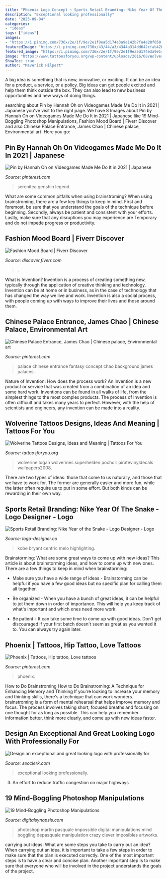 ```yaml
---
title: "Phoenix Logo Concept ~ Sports Retail Branding: Nike Year Of The Snake"
description: "Exceptional looking professionally"
date: "2023-09-04"
categories:
- "ideas"
tags: ["ideas"]
images:
- "https://i.pinimg.com/736x/2e/1f/9e/2e1f9ea5d174e3a9e142b7fa4e28f050.jpg"
featuredImage: "https://i.pinimg.com/736x/43/44/a3/4344a314dd642cfab428e40cf40dd218--beautiful-body-beautiful-tattoos.jpg"
featured_image: "https://i.pinimg.com/736x/2e/1f/9e/2e1f9ea5d174e3a9e142b7fa4e28f050.jpg"
image: "https://www.tattoosforyou.org/wp-content/uploads/2016/08/Wolverine-Tattoo-Drawing.jpg"
ShowToc: true
author: "Maverick Hilpert"
---
```



A big idea is something that is new, innovative, or exciting. It can be an idea for a product, a service, or a policy. Big ideas can get people excited and help them think outside the box. They can also lead to new business opportunities and new ways of doing things.

	

		
searching about Pin by Hannah Oh on Videogames Made Me Do It in 2021 | Japanese you've visit to the right page. We have 8 Images about Pin by Hannah Oh on Videogames Made Me Do It in 2021 | Japanese like 19 Mind-Boggling Photoshop Manipulations, Fashion Mood Board | Fiverr Discover and also Chinese Palace Entrance, James Chao | Chinese palace, Environmental art. Here you go:
		
    
## Pin By Hannah Oh On Videogames Made Me Do It In 2021 | Japanese

<img loading=lazy src="https://i.pinimg.com/736x/2e/1f/9e/2e1f9ea5d174e3a9e142b7fa4e28f050.jpg" onerror="this.onerror=null;this.src='https://tse2.mm.bing.net/th?id=OIP.umKV_xkeawznu1HoE4ZiZgHaEK&amp;pid=15.1';" alt="Pin by Hannah Oh on Videogames Made Me Do It in 2021 | Japanese">

_Source: pinterest.com_

>serenitea genshin legend. 

	

What are some common pitfalls when using brainstroming?
When using brainstroming, there are a few key things to keep in mind. First and foremost, be sure that you understand the goals of the technique before beginning. Secondly, always be patient and consistent with your efforts. Lastly, make sure that any disruptions you may experience are Temporary and do not impede progress or productivity.

    
## Fashion Mood Board | Fiverr Discover

<img loading=lazy src="https://discover.fiverr.com/wp-content/uploads/create-a-fashion-collection-for-your-brand-768x512.jpg" onerror="this.onerror=null;this.src='https://tse4.mm.bing.net/th?id=OIP.S3VRIIBZhqs1jVhQfnReVwHaE8&amp;pid=15.1';" alt="Fashion Mood Board | Fiverr Discover">

_Source: discover.fiverr.com_

>. 

	

What is Invention?
Invention is a process of creating something new, typically through the application of creative thinking and technology. Invention can be at home or in business, as in the case of technology that has changed the way we live and work. Invention is also a social process, with people coming up with ways to improve their lives and those around them.

    
## Chinese Palace Entrance, James Chao | Chinese Palace, Environmental Art

<img loading=lazy src="https://i.pinimg.com/736x/32/3b/47/323b47f16d9451cec0575329e330c45b--palaces-entrance.jpg" onerror="this.onerror=null;this.src='https://tse4.mm.bing.net/th?id=OIP.15dqh3cv-ucyzYJqbl2zSAHaFR&amp;pid=15.1';" alt="Chinese Palace Entrance, James Chao | Chinese palace, Environmental art">

_Source: pinterest.com_

>palace chinese entrance fantasy concept chao background james palaces. 

	

Nature of Invention: How does the process work?
An invention is a new product or service that was created from a combination of an idea and some hard work. Inventions can be found in all walks of life, from the simplest things to the most complex products. The process of Invention is often difficult and takes many years to perfect. However, with the help of scientists and engineers, any invention can be made into a reality.

    
## Wolverine Tattoos Designs, Ideas And Meaning | Tattoos For You

<img loading=lazy src="https://www.tattoosforyou.org/wp-content/uploads/2016/08/Wolverine-Tattoo-Drawing.jpg" onerror="this.onerror=null;this.src='https://tse1.mm.bing.net/th?id=OIP.KwqmWC0aBV9MDET-bE7pQQHaKp&amp;pid=15.1';" alt="Wolverine Tattoos Designs, Ideas and Meaning | Tattoos For You">

_Source: tattoosforyou.org_

>wolverine logan wolverines superhelden pochoir piratevinyldecals wallpapers2008. 

	

There are two types of ideas: those that come to us naturally, and those that we have to work for. The former are generally easier and more fun, while the latter often require us to put in some effort. But both kinds can be rewarding in their own way.

    
## Sports Retail Branding: Nike Year Of The Snake - Logo Designer - Logo

<img loading=lazy src="https://www.logo-designer.co/wp-content/uploads/2013/06/NIKE-year-of-the-snake-China-logo-design-branding-identity-graphics-2.jpg" onerror="this.onerror=null;this.src='https://tse1.mm.bing.net/th?id=OIP.--mJtE-qKjjH5GLi1LwywgHaKb&amp;pid=15.1';" alt="Sports Retail Branding: Nike Year of the Snake - Logo Designer - Logo">

_Source: logo-designer.co_

>kobe bryant centric melo highlighting. 

	

Brainstorming: What are some great ways to come up with new ideas?
This article is about brainstorming ideas, and how to come up with new ones. There are a few things to keep in mind when brainstorming: 
- Make sure you have a wide range of ideas - Brainstorming can be helpful if you have a few good ideas but no specific plan for calling them all together. 

- Be organized - When you have a bunch of great ideas, it can be helpful to jot them down in order of importance. This will help you keep track of what's important and which ones need more work. 

- Be patient - It can take some time to come up with good ideas. Don't get discouraged if your first batch doesn't seem as great as you wanted it to. You can always try again later.

    
## Phoenix | Tattoos, Hip Tattoo, Love Tattoos

<img loading=lazy src="https://i.pinimg.com/736x/43/44/a3/4344a314dd642cfab428e40cf40dd218--beautiful-body-beautiful-tattoos.jpg" onerror="this.onerror=null;this.src='https://tse4.mm.bing.net/th?id=OIP.OOk01w3Wz1JIer2ty4zAKQDIEs&amp;pid=15.1';" alt="Phoenix | Tattoos, Hip tattoo, Love tattoos">

_Source: pinterest.com_

>phoenix. 

	

How to Do Brainstroming
How to Do Brainstroming: A Technique for Enhancing Memory and Thinking
If you're looking to increase your memory and thinking skills, there's a technique that can work wonders. brainstroming is a form of mental rehearsal that helps improve memory and focus. The process involves taking short, focused breaths and focusing on one thought for as long as possible. This can help you remember information better, think more clearly, and come up with new ideas faster.

    
## Design An Exceptional And Great Looking Logo With Professionally For

<img loading=lazy src="https://www.seoclerk.com/pics/554236-3GR10X1503484554.jpg" onerror="this.onerror=null;this.src='https://tse1.mm.bing.net/th?id=OIP.DHLyGKWvn4uFc6eNQAYAnQHaEv&amp;pid=15.1';" alt="Design an exceptional and great looking logo with professionally for">

_Source: seoclerk.com_

>exceptional looking professionally. 

	

3. An effort to reduce traffic congestion on major highways 

    
## 19 Mind-Boggling Photoshop Manipulations

<img loading=lazy src="https://digitalsynopsis.com/wp-content/uploads/2014/11/impossible-photoshop-digital-art-martin-de-pasquale-14.jpg" onerror="this.onerror=null;this.src='https://tse1.mm.bing.net/th?id=OIP.ZqYw7mepsuI9XGNkWd7FAAHaJI&amp;pid=15.1';" alt="19 Mind-Boggling Photoshop Manipulations">

_Source: digitalsynopsis.com_

>photoshop martin pasquale impossible digital manipulations mind boggling depasquale manipulation crazy clever imposibles artworks. 

	

carrying out ideas: What are some steps you take to carry out an idea?
When carrying out an idea, it is important to take a few steps in order to make sure that the plan is executed correctly. One of the most important steps is to have a clear and concise plan. Another important step is to make sure that everyone who will be involved in the project understands the goals of the project.

